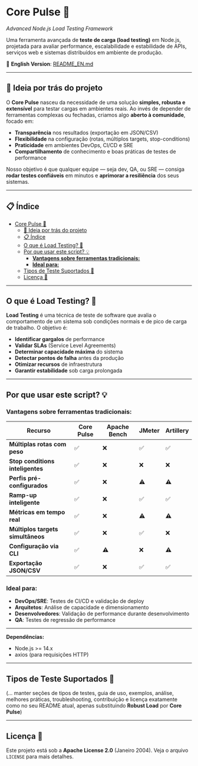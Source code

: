 # Core Pulse 🚀

*Advanced Node.js Load Testing Framework*

Uma ferramenta avançada de **teste de carga (load testing)** em Node.js, projetada para avaliar performance, escalabilidade e estabilidade de APIs, serviços web e sistemas distribuídos em ambiente de produção.

📄 **English Version**: [README_EN.md](README_EN.md)

---

## 📖 Ideia por trás do projeto

O **Core Pulse** nasceu da necessidade de uma solução **simples, robusta e extensível** para testar cargas em ambientes reais.
Ao invés de depender de ferramentas complexas ou fechadas, criamos algo **aberto à comunidade**, focado em:

* **Transparência** nos resultados (exportação em JSON/CSV)
* **Flexibilidade** na configuração (rotas, múltiplos targets, stop-conditions)
* **Praticidade** em ambientes DevOps, CI/CD e SRE
* **Compartilhamento** de conhecimento e boas práticas de testes de performance

Nosso objetivo é que qualquer equipe — seja dev, QA, ou SRE — consiga **rodar testes confiáveis** em minutos e **aprimorar a resiliência** dos seus sistemas.

---

## 📋 Índice

- [Core Pulse 🚀](#core-pulse-)
  - [📖 Ideia por trás do projeto](#-ideia-por-trás-do-projeto)
  - [📋 Índice](#-índice)
  - [O que é Load Testing? 🎯](#o-que-é-load-testing-)
  - [Por que usar este script? 💡](#por-que-usar-este-script-)
    - [**Vantagens sobre ferramentas tradicionais:**](#vantagens-sobre-ferramentas-tradicionais)
    - [**Ideal para:**](#ideal-para)
  - [Tipos de Teste Suportados 🧪](#tipos-de-teste-suportados-)
  - [Licença 📝](#licença-)

---

## O que é Load Testing? 🎯

**Load Testing** é uma técnica de teste de software que avalia o comportamento de um sistema sob condições normais e de pico de carga de trabalho. O objetivo é:

* **Identificar gargalos** de performance
* **Validar SLAs** (Service Level Agreements)
* **Determinar capacidade máxima** do sistema
* **Detectar pontos de falha** antes da produção
* **Otimizar recursos** de infraestrutura
* **Garantir estabilidade** sob carga prolongada

---

## Por que usar este script? 💡

### **Vantagens sobre ferramentas tradicionais:**

| Recurso                           | Core Pulse | Apache Bench | JMeter | Artillery |
| --------------------------------- | ---------- | ------------ | ------ | --------- |
| **Múltiplas rotas com peso**      | ✅          | ❌            | ✅      | ✅         |
| **Stop conditions inteligentes**  | ✅          | ❌            | ❌      | ❌         |
| **Perfis pré-configurados**       | ✅          | ❌            | ⚠️     | ⚠️        |
| **Ramp-up inteligente**           | ✅          | ❌            | ✅      | ✅         |
| **Métricas em tempo real**        | ✅          | ❌            | ⚠️     | ⚠️        |
| **Múltiplos targets simultâneos** | ✅          | ❌            | ✅      | ❌         |
| **Configuração via CLI**          | ✅          | ⚠️           | ❌      | ⚠️        |
| **Exportação JSON/CSV**           | ✅          | ❌            | ✅      | ✅         |

### **Ideal para:**

* **DevOps/SRE**: Testes de CI/CD e validação de deploy
* **Arquitetos**: Análise de capacidade e dimensionamento
* **Desenvolvedores**: Validação de performance durante desenvolvimento
* **QA**: Testes de regressão de performance

---


**Dependências:**

* Node.js >= 14.x
* axios (para requisições HTTP)

---

## Tipos de Teste Suportados 🧪

(… manter seções de tipos de testes, guia de uso, exemplos, análise, melhores práticas, troubleshooting, contribuição e licença exatamente como no seu README atual, apenas substituindo **Robust Load** por **Core Pulse**)

---

## Licença 📝

Este projeto está sob a **Apache License 2.0** (Janeiro 2004). Veja o arquivo `LICENSE` para mais detalhes.
